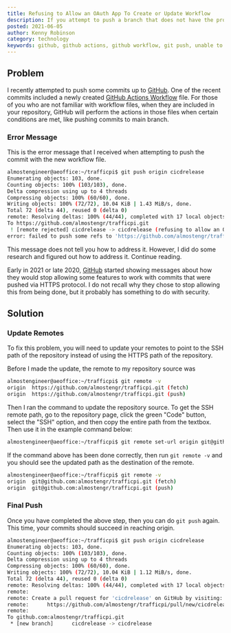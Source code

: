 ```yaml
---
title: Refusing to Allow an OAuth App To Create or Update Workflow
description: If you attempt to push a branch that does not have the proper permissions and a workflow to GitHub, then you may receive an error message.
posted: 2021-06-05
author: Kenny Robinson
category: technology
keywords: github, github actions, github workflow, git push, unable to push commits, git remote rejected
---
```


## Problem

I recently attempted to push some commits up to
<a href="https://github.com" target="_blank">GitHub</a>. One of the recent commits included a newly created
<a href="https://github.com/features/actions" target="_blank">GitHub Actions Workflow</a> file.
For those of you who are not familiar with workflow files, when they are included
in your repository, GitHub will perform the actions in those files when certain conditions are met, like
pushing commits to main branch.

### Error Message

This is the error message that I received when attempting to push the commit with the new workflow
file.

```bash
almostengineer@aeoffice:~/trafficpi$ git push origin cicdrelease
Enumerating objects: 103, done.
Counting objects: 100% (103/103), done.
Delta compression using up to 4 threads
Compressing objects: 100% (60/60), done.
Writing objects: 100% (72/72), 10.04 KiB | 1.43 MiB/s, done.
Total 72 (delta 44), reused 0 (delta 0)
remote: Resolving deltas: 100% (44/44), completed with 17 local objects.
To https://github.com/almostengr/trafficpi.git
 ! [remote rejected] cicdrelease -> cicdrelease (refusing to allow an OAuth App to create or update workflow `.github/workflows/release.yaml.old` without `workflow` scope)
error: failed to push some refs to 'https://github.com/almostengr/trafficpi.git'
```

This message does not tell you how to address it. However, I did do some research and figured out how
to address it. Continue reading.

Early in 2021 or late 2020,
<a href="https://github.com" target="_blank">GitHub</a>
started showing messages about how they would stop allowing some
features to work with commits that were pushed via HTTPS protocol. I do not recall why they chose to stop
allowing this from being done, but it probably has something to do with security.

## Solution

### Update Remotes

To fix this problem, you will need to update your remotes to point to the SSH path of the repository
instead of using the HTTPS path of the repository.

Before I made the update, the remote to my repository source was

```bash
almostengineer@aeoffice:~/trafficpi$ git remote -v
origin  https://github.com/almostengr/trafficpi.git (fetch)
origin  https://github.com/almostengr/trafficpi.git (push)
```

Then I ran the command to update the repository source. To get the SSH remote path, go to the
repository page, click the green "Code" button, select the "SSH" option, and then copy the entire
path from the textbox. Then use it in the example command below:

```bash
almostengineer@aeoffice:~/trafficpi$ git remote set-url origin git@github.com:almostengr/trafficpi.git
```

If the command above has been done correctly, then run ```git remote -v``` and you should see
the updated path as the destination of the remote.

```bash
almostengineer@aeoffice:~/trafficpi$ git remote -v
origin  git@github.com:almostengr/trafficpi.git (fetch)
origin  git@github.com:almostengr/trafficpi.git (push)
```

### Final Push

Once you have completed the above step, then you can do ```git push``` again. This time, your commits
should succeed in reaching origin.

```bash
almostengineer@aeoffice:~/trafficpi$ git push origin cicdrelease
Enumerating objects: 103, done.
Counting objects: 100% (103/103), done.
Delta compression using up to 4 threads
Compressing objects: 100% (60/60), done.
Writing objects: 100% (72/72), 10.04 KiB | 1.12 MiB/s, done.
Total 72 (delta 44), reused 0 (delta 0)
remote: Resolving deltas: 100% (44/44), completed with 17 local objects.
remote:
remote: Create a pull request for 'cicdrelease' on GitHub by visiting:
remote:      https://github.com/almostengr/trafficpi/pull/new/cicdrelease
remote:
To github.com:almostengr/trafficpi.git
 * [new branch]      cicdrelease -> cicdrelease
```